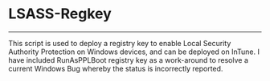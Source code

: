 # LSASS-Regkey
---

This script is used to deploy a registry key to enable Local Security Authority Protection on Windows devices, and can be deployed on InTune.
I have included RunAsPPLBoot registry key as a work-around to resolve a current Windows Bug whereby the status is incorrectly reported. 
